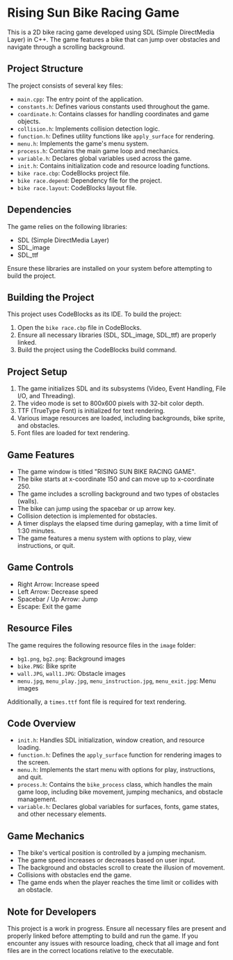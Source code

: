# Rising Sun Bike Racing Game

This is a 2D bike racing game developed using SDL (Simple DirectMedia Layer) in C++. The game features a bike that can jump over obstacles and navigate through a scrolling background.

## Project Structure

The project consists of several key files:

- `main.cpp`: The entry point of the application.
- `constants.h`: Defines various constants used throughout the game.
- `coardinate.h`: Contains classes for handling coordinates and game objects.
- `collision.h`: Implements collision detection logic.
- `function.h`: Defines utility functions like `apply_surface` for rendering.
- `menu.h`: Implements the game's menu system.
- `process.h`: Contains the main game loop and mechanics.
- `variable.h`: Declares global variables used across the game.
- `init.h`: Contains initialization code and resource loading functions.
- `bike race.cbp`: CodeBlocks project file.
- `bike race.depend`: Dependency file for the project.
- `bike race.layout`: CodeBlocks layout file.

## Dependencies

The game relies on the following libraries:

- SDL (Simple DirectMedia Layer)
- SDL_image
- SDL_ttf

Ensure these libraries are installed on your system before attempting to build the project.

## Building the Project

This project uses CodeBlocks as its IDE. To build the project:

1. Open the `bike race.cbp` file in CodeBlocks.
2. Ensure all necessary libraries (SDL, SDL_image, SDL_ttf) are properly linked.
3. Build the project using the CodeBlocks build command.

## Project Setup

1. The game initializes SDL and its subsystems (Video, Event Handling, File I/O, and Threading).
2. The video mode is set to 800x600 pixels with 32-bit color depth.
3. TTF (TrueType Font) is initialized for text rendering.
4. Various image resources are loaded, including backgrounds, bike sprite, and obstacles.
5. Font files are loaded for text rendering.

## Game Features

- The game window is titled "RISING SUN BIKE RACING GAME".
- The bike starts at x-coordinate 150 and can move up to x-coordinate 250.
- The game includes a scrolling background and two types of obstacles (walls).
- The bike can jump using the spacebar or up arrow key.
- Collision detection is implemented for obstacles.
- A timer displays the elapsed time during gameplay, with a time limit of 1:30 minutes.
- The game features a menu system with options to play, view instructions, or quit.

## Game Controls

- Right Arrow: Increase speed
- Left Arrow: Decrease speed
- Spacebar / Up Arrow: Jump
- Escape: Exit the game

## Resource Files

The game requires the following resource files in the `image` folder:
- `bg1.png`, `bg2.png`: Background images
- `bike.PNG`: Bike sprite
- `wall.JPG`, `wall1.JPG`: Obstacle images
- `menu.jpg`, `menu_play.jpg`, `menu_instruction.jpg`, `menu_exit.jpg`: Menu images

Additionally, a `times.ttf` font file is required for text rendering.

## Code Overview

- `init.h`: Handles SDL initialization, window creation, and resource loading.
- `function.h`: Defines the `apply_surface` function for rendering images to the screen.
- `menu.h`: Implements the start menu with options for play, instructions, and quit.
- `process.h`: Contains the `bike_process` class, which handles the main game loop, including bike movement, jumping mechanics, and obstacle management.
- `variable.h`: Declares global variables for surfaces, fonts, game states, and other necessary elements.

## Game Mechanics

- The bike's vertical position is controlled by a jumping mechanism.
- The game speed increases or decreases based on user input.
- The background and obstacles scroll to create the illusion of movement.
- Collisions with obstacles end the game.
- The game ends when the player reaches the time limit or collides with an obstacle.

## Note for Developers

This project is a work in progress. Ensure all necessary files are present and properly linked before attempting to build and run the game. If you encounter any issues with resource loading, check that all image and font files are in the correct locations relative to the executable.
